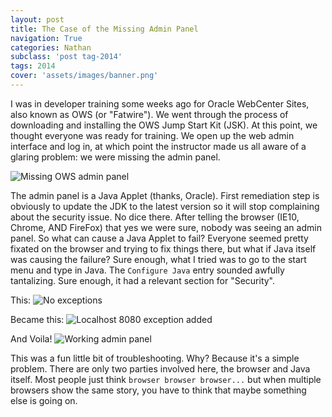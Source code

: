 ```yaml
---
layout: post
title: The Case of the Missing Admin Panel
navigation: True
categories: Nathan
subclass: 'post tag-2014'
tags: 2014
cover: 'assets/images/banner.png'
---
```


I was in developer training some weeks ago for Oracle WebCenter Sites, also known as OWS (or "Fatwire"). We went through the process of downloading and installing the OWS Jump Start Kit (JSK). At this point, we thought everyone was ready for training. We open up the web admin interface and log in, at which point the instructor made us all aware of a glaring problem: we were missing the admin panel.

![Missing OWS admin panel](https://i.imgur.com/epYb7cg.jpg)

The admin panel is a Java Applet (thanks, Oracle). First remediation step is obviously to update the JDK to the latest version so it will stop complaining about the security issue. No dice there. After telling the browser (IE10, Chrome, AND FireFox) that yes we were sure, nobody was seeing an admin panel. So what can cause a Java Applet to fail? Everyone seemed pretty fixated on the browser and trying to fix things there, but what if Java itself was causing the failure? Sure enough, what I tried was to go to the start menu and type in Java. The `Configure Java` entry sounded awfully tantalizing. Sure enough, it had a relevant section for "Security".

This:
![No exceptions](https://i.imgur.com/b6KZi8X.png)

Became this:
![Localhost 8080 exception added](https://i.imgur.com/X9OVb8x.png)

And Voila!
![Working admin panel](https://i.imgur.com/pntKCM5.png)

This was a fun little bit of troubleshooting. Why? Because it's a simple problem. There are only two parties involved here, the browser and Java itself. Most people just think `browser browser browser...` but when multiple browsers show the same story, you have to think that maybe something else is going on.